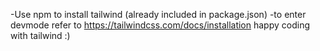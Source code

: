 -Use npm to install tailwind (already included in package.json)
-to enter devmode refer to https://tailwindcss.com/docs/installation
happy coding with tailwind :)
